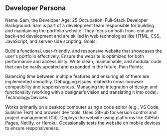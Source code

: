 ## Developer Persona
Name: Sam, the Developer
Age: 25
Occupation: Full-Stack Developer
Background: Sam is part of a development team responsible for building and maintaining the portfolio website. They focus on both front-end and back-end development and are skilled in web technologies like HTML, CSS, JavaScript, and server-side scripting.
Goals:

Build a functional, user-friendly, and responsive website that showcases the user's portfolio effectively.
Ensure the website is optimized for both performance and accessibility.
Write clean, maintainable, and modular code that can be easily updated and expanded in the future.
Pain Points:

Balancing time between multiple features and ensuring all of them are implemented smoothly.
Debugging issues related to cross-browser compatibility and responsiveness.
Managing the integration of design and functionality (working with a designer’s vision and translating it into code).
Technology/Devices:

Works primarily on a desktop computer using a code editor (e.g., VS Code, Sublime Text) and browser dev tools.
Uses GitHub for version control and project management (Git).
Deploys the website using platforms like GitHub Pages, Netlify, or Heroku.
Occasionally tests the website on mobile devices to ensure responsiveness.
